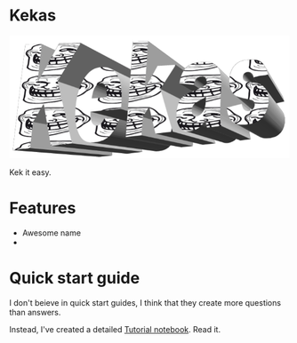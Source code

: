 # Kekas

![](imgs/logo.png)

Kek it easy.

# Features

- Awesome name
- 

# Quick start guide

I don't beieve in quick start guides, I think that they create more questions 
than answers.

Instead, I've created a detailed [Tutorial notebook](Tutorial.ipynb). Read it.